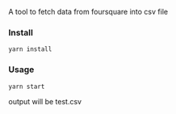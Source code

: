 A tool to fetch data from foursquare into csv file

### Install

```
yarn install
```

### Usage
```
yarn start
```

output will be test.csv